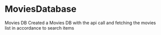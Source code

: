 # MoviesDatabase
Movies DB
Created a Movies DB with the api call and fetching the movies list in accordance to search items
